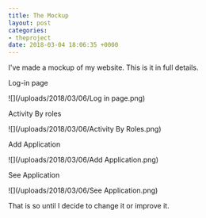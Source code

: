 ```yaml
---
title: The Mockup
layout: post
categories:
- theproject
date: 2018-03-04 18:06:35 +0000
---
```

I've made a mockup of my website. This is it in full details.

Log-in page

![](/uploads/2018/03/06/Log in page.png)

Activity By roles

![](/uploads/2018/03/06/Activity By Roles.png)

Add Application

![](/uploads/2018/03/06/Add Application.png)

See Application

![](/uploads/2018/03/06/See Application.png)

That is so until I decide to change it or improve it. 